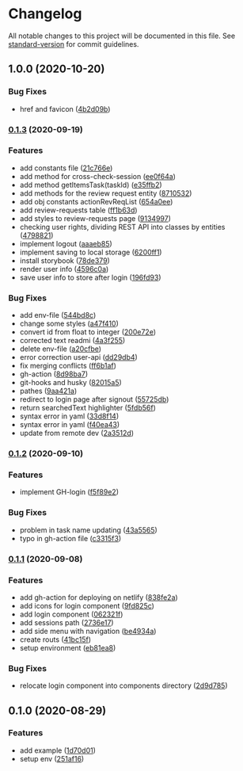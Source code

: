 # Changelog

All notable changes to this project will be documented in this file. See [standard-version](https://github.com/conventional-changelog/standard-version) for commit guidelines.

## 1.0.0 (2020-10-20)


### Bug Fixes

* href and favicon ([4b2d09b](https://github.com/tensegrity666/x-check-app/commit/4b2d09b7351b3dcaf997be9fd73de12d171f9773))

### [0.1.3](https://github.com/tensegrity666/x-check-app/compare/v0.1.2...v0.1.3) (2020-09-19)


### Features

* add constants file ([21c766e](https://github.com/tensegrity666/x-check-app/commit/21c766e88cc8aa9f350a09470540cf17f2ab13ac))
* add method for cross-check-session ([ee0f64a](https://github.com/tensegrity666/x-check-app/commit/ee0f64a6ceb854fef02d0d365d5a6ff7ebbe6993))
* add method getItemsTask(taskId) ([e35ffb2](https://github.com/tensegrity666/x-check-app/commit/e35ffb2157de65cbb9a67b9a016a97a5403c3e8f))
* add methods for the review request entity ([8710532](https://github.com/tensegrity666/x-check-app/commit/8710532b210f28f0755e483ac2bd70c47f0c4390))
* add obj constants  actionRevReqList ([654a0ee](https://github.com/tensegrity666/x-check-app/commit/654a0eeeec2cba665f4b5ec6488f00a906e0ce46))
* add review-requests table ([ff1b63d](https://github.com/tensegrity666/x-check-app/commit/ff1b63da9218c38beb66a3d20a78751bfffae9ba))
* add styles to review-requests page ([9134997](https://github.com/tensegrity666/x-check-app/commit/913499738985a18ca331271bf6277efb7c3e2727))
* checking user rights, dividing REST API into classes by entities ([4798821](https://github.com/tensegrity666/x-check-app/commit/4798821b60d32834c2f63c8c8c5ff12a6904ea4a))
* implement logout ([aaaeb85](https://github.com/tensegrity666/x-check-app/commit/aaaeb85618f7ed498285579deb0e1bbe2705c4d2))
* implement saving to local storage ([6200ff1](https://github.com/tensegrity666/x-check-app/commit/6200ff1c983dc42b91d4415223e7ac8431b5a3a3))
* install storybook ([78de379](https://github.com/tensegrity666/x-check-app/commit/78de379060f928e08a73e6692303f7dcecf14df9))
* render user info ([4596c0a](https://github.com/tensegrity666/x-check-app/commit/4596c0a3b59821f8e0990f16d3413819e9b500bd))
* save user info to store after login ([196fd93](https://github.com/tensegrity666/x-check-app/commit/196fd93d8bff5f464b4b3fe2ea6b412a1a8da16d))


### Bug Fixes

* add env-file ([544bd8c](https://github.com/tensegrity666/x-check-app/commit/544bd8c684badc4d20e739347afc515121393534))
* change some styles ([a47f410](https://github.com/tensegrity666/x-check-app/commit/a47f410ec7b8e4be7761ea9ad91b76300fa9b542))
* convert id from float to integer ([200e72e](https://github.com/tensegrity666/x-check-app/commit/200e72e65688810595e350087d68be21e4183c26))
* corrected text readmi ([4a3f255](https://github.com/tensegrity666/x-check-app/commit/4a3f255af7893c6002e9b7d16bf355cd1a1ebaaf))
* delete env-file ([a20cfbe](https://github.com/tensegrity666/x-check-app/commit/a20cfbe18027e5c726307cb42dff068cf38b100d))
* error correction user-api ([dd29db4](https://github.com/tensegrity666/x-check-app/commit/dd29db44ca6e9e3ac753db2e9864f16c36603062))
* fix merging conflicts ([ff6b1af](https://github.com/tensegrity666/x-check-app/commit/ff6b1af7325588328a577b32276891f50e50c9fe))
* gh-action ([8d98ba7](https://github.com/tensegrity666/x-check-app/commit/8d98ba7b781f569ea98edeee8b3759a9ac68b615))
* git-hooks and husky ([82015a5](https://github.com/tensegrity666/x-check-app/commit/82015a59fdb0a40b316fc047e8d6d3c4e1cb214b))
* pathes ([9aa421a](https://github.com/tensegrity666/x-check-app/commit/9aa421ab2405f0032c6c03186cb2941db710448c))
* redirect to login page after signout ([55725db](https://github.com/tensegrity666/x-check-app/commit/55725dbe666a7ebfebb5b95f6dd20132589708eb))
* return searchedText highlighter ([5fdb56f](https://github.com/tensegrity666/x-check-app/commit/5fdb56fa57bd5f91fe12c6b8757262871cb817a1))
* syntax error in yaml ([33d8f14](https://github.com/tensegrity666/x-check-app/commit/33d8f143336a00c1692bc506d2d9b99cde0dcee5))
* syntax error in yaml ([f40ea43](https://github.com/tensegrity666/x-check-app/commit/f40ea43b52d04e66643f159b9a0df9c14316d2e9))
* update from remote dev ([2a3512d](https://github.com/tensegrity666/x-check-app/commit/2a3512d23bc19b983503843242e4456e77f49b28))

### [0.1.2](https://github.com/tensegrity666/x-check-app/compare/v0.1.1...v0.1.2) (2020-09-10)


### Features

* implement GH-login ([f5f89e2](https://github.com/tensegrity666/x-check-app/commit/f5f89e21d9d8cbd67002276b36ab1a22ac02f91b))


### Bug Fixes

* problem in task name updating ([43a5565](https://github.com/tensegrity666/x-check-app/commit/43a5565237e437b818014a9cfe9724693861d11c))
* typo in gh-action file ([c3315f3](https://github.com/tensegrity666/x-check-app/commit/c3315f336f8f26cf58a93f61d752358d7b1e0756))

### [0.1.1](https://github.com/tensegrity666/x-check-app/compare/v0.1.0...v0.1.1) (2020-09-08)


### Features

* add gh-action for deploying on netlify ([838fe2a](https://github.com/tensegrity666/x-check-app/commit/838fe2a2c10a989fc42db03cbb03e9b43e9511f3))
* add icons for login component ([9fd825c](https://github.com/tensegrity666/x-check-app/commit/9fd825c5ad12a62e3b93d8334cd9d583530ce6cc))
* add login component ([062321f](https://github.com/tensegrity666/x-check-app/commit/062321f8186661f30af245fa1f8f0d83349f8bb5))
* add sessions path ([2736e17](https://github.com/tensegrity666/x-check-app/commit/2736e178eb16154dc2eb6f7d9c8db28428c1cdef))
* add side menu with navigation ([be4934a](https://github.com/tensegrity666/x-check-app/commit/be4934a7954c610e2e19d8608d339ac4c7a3f366))
* create routs ([41bc15f](https://github.com/tensegrity666/x-check-app/commit/41bc15fc0984a0e64667c4f383e9b04d57a7781a))
* setup environment ([eb81ea8](https://github.com/tensegrity666/x-check-app/commit/eb81ea8f27dfe4e4a33dfcf23036469799320df3))


### Bug Fixes

* relocate login component into components directory ([2d9d785](https://github.com/tensegrity666/x-check-app/commit/2d9d785fc27a620dff780331a2364c50812c0cf9))

## 0.1.0 (2020-08-29)


### Features

* add example ([1d70d01](https://github.com/tensegrity666/x-check-app/commit/1d70d01e735d6312e4827c5980cfecd6c357cabd))
* setup env ([251af16](https://github.com/tensegrity666/x-check-app/commit/251af160b286732b09201c8b4497818b62825734))
